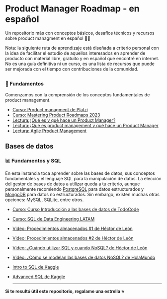 # Product Manager Roadmap - en español
Un repositorio más con conceptos básicos, desafíos técnicos y recursos sobre product managment en español 🧙✨

Nota: la siguiente ruta de aprendizaje está diseñada a criterio personal con la idea de facilitar el estudio de aquellos interesados en aprender de producto con material libre, gratuito y en español que encontré en internet. No es una guía definitiva ni un curso, es una lista de recursos que puede ser mejorada con el tiempo con contribuciones de la comunidad.

## 
### 🚀 Fundamentos
Comenzamos con la comprensión de los conceptos fundamentales de product management.

- [Curso: Product managment de Platzi](https://platzi.com/cursos/product-management/)
- [Curso: Mastering Product Roadmaps 2023](https://www.udemy.com/course/product-roadmaps/?utm_source=adwords&utm_medium=udemyads&utm_campaign=LongTail_la.EN_cc.ROW&utm_content=deal4584&utm_term=_._ag_77879424214_._ad_535397245866_._kw__._de_c_._dm__._pl__._ti_dsa-1007766171552_._li_1003654_._pd__._&matchtype=&gad_source=1&gclid=Cj0KCQiA4NWrBhD-ARIsAFCKwWvjhC0MWLGYUkXwKa3IL7P83SLeCGBZmUhn1fHDtR_yATQxBmN79goaAgIGEALw_wcB)
- [Lectura:¿Qué es y qué hace un Product Manager? ](https://www.iebschool.com/blog/que-hay-de-los-product-manager-comercio-ventas/)
- [Lectura:¿Qué es product management y qué hace un Product Manager ](https://www.soystartuplatam.com/guia-que-es-product-management-y-que-hace-un-product-manager/#Ancla2)
- [Lectura: Agile Product Management](https://www.atlassian.com/agile/product-management#:~:text=Product%20management%20is%20an%20organizational,its%20customers%20first%20and%20foremost.)


## Bases de datos
### 📊 Fundamentos y SQL
En esta instancia toca aprender sobre las bases de datos, sus conceptos fundamentales y el lenguaje SQL para la manipulación de datos.
La elección del gestor de bases de datos a utilizar queda a tu criterio, aunque personalmente recomiendo [PostgreSQL](https://www.postgresql.org/) para datos estructurados y [MongoDB](https://www.mongodb.com/es) para datos no estructurados. Sin embargo, existen muchas otras opciones: MySQL, SQLite, entre otros.
- [Curso: Curso Introducción a las bases de datos de TodoCode](https://www.youtube.com/playlist?list=PLQxX2eiEaqbwcW3dkmUqJq7B-SXHyCglf)
- [Curso: SQL de Data Engineering LATAM](https://www.youtube.com/playlist?list=PLdxuOh58KNA6ybDbpk4pmk5BCxluqz5cS)
- [Video: Procedimientos almacenados #1 de Héctor de León](https://youtu.be/NCcc2aISGtE?si=SZpgTmkSRmYzzmRd)
- [Video: Procedimientos almacenados #2 de Héctor de León](https://youtu.be/B9yw925kdiw?si=WwndA4YEmzKS3MsN)
- [Video: ¿Cuándo utilizar SQL y cuando NoSQL? de Héctor de León](https://www.youtube.com/watch?v=EwJlyyq2urE&list=PLWYKfSbdsjJi6lb_dZ-UrGwRCJxmjhapl&index=9&ab_channel=hdeleon.net)
- [Video: ¿Cómo se modelan las bases de datos NoSQL? de HolaMundo](https://youtu.be/Zdlude8l8w4?si=gfIqq3gknpT4nDT4)
- [Intro to SQL de Kaggle](https://www.kaggle.com/learn/intro-to-sql)
- [Advanced SQL de Kaggle](https://www.kaggle.com/learn/advanced-sql)

  ---
**Si te resultó útil este repositorio, regalame una estrella ⭐**
